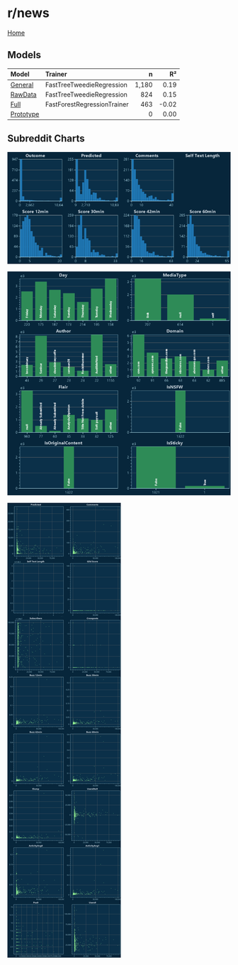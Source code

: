 # r/news

[Home](../index.md)

## Models

|Model|Trainer|n|R²|
|:---|:---|---:|---:|
|[General](models/hunch_news_General.md)|FastTreeTweedieRegression|1,180|0.19|
|[RawData](models/hunch_news_RawData.md)|FastTreeTweedieRegression|824|0.15|
|[Full](models/hunch_news_Full.md)|FastForestRegressionTrainer|463|-0.02|
|[Prototype](models/hunch_news_Prototype.md)||0|0.00|

## Subreddit Charts

![r/news Distributions](../images/hunch_news_Distributions.png "r/news Distributions")

![r/news Categorical](../images/hunch_news_Catagorical.png "r/news Categorical")

![r/news Correlation](../images/hunch_news_Correlations.png "r/news Correlation")

